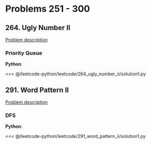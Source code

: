 # Problems 251 - 300

## 264. Ugly Number II

[Problem description](https://leetcode.com/problems/ugly-number-ii/)

### Priority Queue

__Python__:

<<< @/leetcode-python/leetcode/264_ugly_number_ii/solution1.py

## 291. Word Pattern II

[Problem description](https://leetcode.com/problems/word-pattern-ii/)

### DFS

__Python__:

<<< @/leetcode-python/leetcode/291_word_pattern_ii/solution1.py
